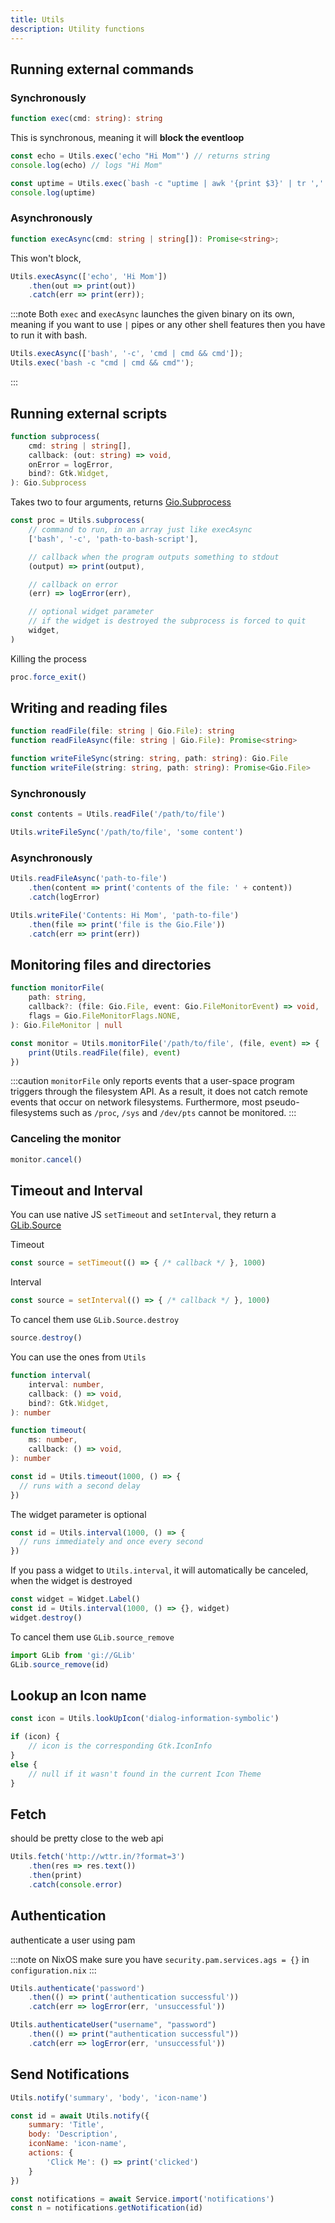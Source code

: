 ```yaml
---
title: Utils
description: Utility functions
---
```


## Running external commands

### Synchronously

```ts
function exec(cmd: string): string
```

This is synchronous, meaning it will **block the eventloop**

```js
const echo = Utils.exec('echo "Hi Mom"') // returns string
console.log(echo) // logs "Hi Mom"
```

```js
const uptime = Utils.exec(`bash -c "uptime | awk '{print $3}' | tr ',' ' '"`)
console.log(uptime)
```

### Asynchronously

```ts
function execAsync(cmd: string | string[]): Promise<string>;
```

This won't block,

```js
Utils.execAsync(['echo', 'Hi Mom'])
    .then(out => print(out))
    .catch(err => print(err));
```

:::note
Both `exec` and `execAsync` launches the given binary on its own,
meaning if you want to use `|` pipes or any other shell features
then you have to run it with bash.

```js
Utils.execAsync(['bash', '-c', 'cmd | cmd && cmd']);
Utils.exec('bash -c "cmd | cmd && cmd"');
```

:::

## Running external scripts

```ts
function subprocess(
    cmd: string | string[],
    callback: (out: string) => void,
    onError = logError,
    bind?: Gtk.Widget,
): Gio.Subprocess
```

Takes two to four arguments, returns [Gio.Subprocess](https://gjs-docs.gnome.org/gio20~2.0/gio.subprocess)

```js
const proc = Utils.subprocess(
    // command to run, in an array just like execAsync
    ['bash', '-c', 'path-to-bash-script'],

    // callback when the program outputs something to stdout
    (output) => print(output),

    // callback on error
    (err) => logError(err),

    // optional widget parameter
    // if the widget is destroyed the subprocess is forced to quit
    widget,
)
```

Killing the process

```js
proc.force_exit()
```

## Writing and reading files

```ts
function readFile(file: string | Gio.File): string
function readFileAsync(file: string | Gio.File): Promise<string>

function writeFileSync(string: string, path: string): Gio.File
function writeFile(string: string, path: string): Promise<Gio.File>
```

### Synchronously

```js
const contents = Utils.readFile('/path/to/file')

Utils.writeFileSync('/path/to/file', 'some content')
```

### Asynchronously

```js
Utils.readFileAsync('path-to-file')
    .then(content => print('contents of the file: ' + content))
    .catch(logError)

Utils.writeFile('Contents: Hi Mom', 'path-to-file')
    .then(file => print('file is the Gio.File'))
    .catch(err => print(err))
```

## Monitoring files and directories

```ts
function monitorFile(
    path: string,
    callback?: (file: Gio.File, event: Gio.FileMonitorEvent) => void,
    flags = Gio.FileMonitorFlags.NONE,
): Gio.FileMonitor | null
```

```js
const monitor = Utils.monitorFile('/path/to/file', (file, event) => {
    print(Utils.readFile(file), event)
})
```

:::caution
`monitorFile` only reports events that a user-space program 
triggers through the filesystem API. As a result, it does not catch
remote events that occur on network filesystems.
Furthermore, most pseudo-filesystems such as `/proc`, `/sys` and `/dev/pts`
cannot be monitored.
:::

### Canceling the monitor

```js
monitor.cancel()
```

## Timeout and Interval

You can use native JS `setTimeout` and `setInterval`, they return a [GLib.Source](https://docs.gtk.org/glib/struct.Source.html)

Timeout

```js
const source = setTimeout(() => { /* callback */ }, 1000)
```

Interval

```js
const source = setInterval(() => { /* callback */ }, 1000)
```

To cancel them use `GLib.Source.destroy`

```js
source.destroy()
```

You can use the ones from `Utils`

```ts
function interval(
    interval: number,
    callback: () => void,
    bind?: Gtk.Widget,
): number

function timeout(
    ms: number,
    callback: () => void,
): number
```

```js
const id = Utils.timeout(1000, () => {
  // runs with a second delay
})
```

The widget parameter is optional

```js
const id = Utils.interval(1000, () => {
  // runs immediately and once every second
})
```

If you pass a widget to `Utils.interval`, it will automatically be canceled,
when the widget is destroyed

```js
const widget = Widget.Label()
const id = Utils.interval(1000, () => {}, widget)
widget.destroy()
```

To cancel them use `GLib.source_remove`

```js
import GLib from 'gi://GLib'
GLib.source_remove(id)
```

## Lookup an Icon name

```js
const icon = Utils.lookUpIcon('dialog-information-symbolic')

if (icon) {
    // icon is the corresponding Gtk.IconInfo
}
else {
    // null if it wasn't found in the current Icon Theme
}
```

## Fetch

should be pretty close to the web api

```js
Utils.fetch('http://wttr.in/?format=3')
    .then(res => res.text())
    .then(print)
    .catch(console.error)
```

## Authentication

authenticate a user using pam

:::note
on NixOS make sure you have `security.pam.services.ags = {}` in `configuration.nix`
:::

```js
Utils.authenticate('password')
    .then(() => print('authentication successful'))
    .catch(err => logError(err, 'unsuccessful'))

Utils.authenticateUser("username", "password")
    .then(() => print("authentication successful"))
    .catch(err => logError(err, 'unsuccessful'))
```

## Send Notifications

```js
Utils.notify('summary', 'body', 'icon-name')
```

```js
const id = await Utils.notify({
    summary: 'Title',
    body: 'Description',
    iconName: 'icon-name',
    actions: {
        'Click Me': () => print('clicked')
    }
})

const notifications = await Service.import('notifications')
const n = notifications.getNotification(id)
```
